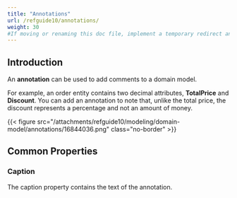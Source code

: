 ```yaml
---
title: "Annotations"
url: /refguide10/annotations/
weight: 30
#If moving or renaming this doc file, implement a temporary redirect and let the respective team know they should update the URL in the product. See Mapping to Products for more details.
---
```


## Introduction

An **annotation** can be used to add comments to a domain model.

For example, an order entity contains two decimal attributes, **TotalPrice** and **Discount**. You can add an annotation to note that, unlike the total price, the discount represents a percentage and not an amount of money.

{{< figure src="/attachments/refguide10/modeling/domain-model/annotations/16844036.png" class="no-border" >}}

## Common Properties

### Caption

The caption property contains the text of the annotation.
